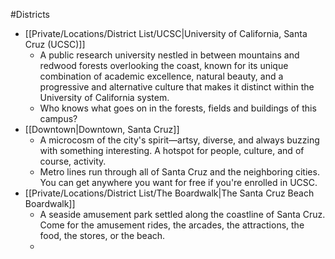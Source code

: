 #Districts
- [[Private/Locations/District List/UCSC|University of California, Santa Cruz (UCSC)]]
	- A public research university nestled in between mountains and redwood forests overlooking the coast, known for its unique combination of academic excellence, natural beauty, and a progressive and alternative culture that makes it distinct within the University of California system.
	- Who knows what goes on in the forests, fields and buildings of this campus?
- [[Downtown|Downtown, Santa Cruz]]
	- A microcosm of the city's spirit—artsy, diverse, and always buzzing with something interesting. A hotspot for people, culture, and of course, activity.
	- Metro lines run through all of Santa Cruz and the neighboring cities. You can get anywhere you want for free if you're enrolled in UCSC.
- [[Private/Locations/District List/The Boardwalk|The Santa Cruz Beach Boardwalk]]
	- A seaside amusement park settled along the coastline of Santa Cruz. Come for the amusement rides, the arcades, the attractions, the food, the stores, or the beach.
	- 